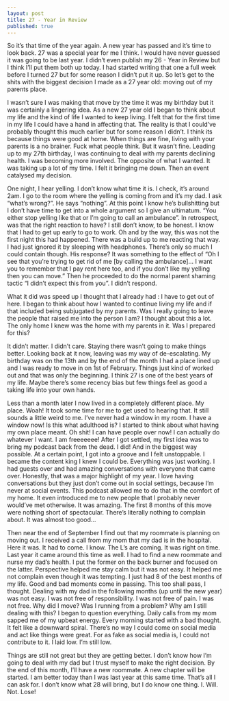 ```yaml
---
layout: post
title: 27 - Year in Review
published: true
---
```

So it’s that time of the year again. A new year has passed and it’s time to look back. 27 was a special year for me I think. I would have never guessed it was going to be last year. I didn’t even publish my 26 - Year in Review but I think I’ll put them both up today. I had started writing that one a full week before I turned 27 but for some reason I didn’t put it up. So let’s get to the shits with the biggest decision I made as a 27 year old: moving out of my parents place. 

I wasn’t sure I was making that move by the time it was my birthday but it was certainly a lingering idea. As a new 27 year old I began to think about my life and the kind of life I wanted to keep living. I felt that for the first time in my life I could have a hand in affecting that. The reality is that I could’ve probably thought this much earlier but for some reason I didn’t. I think its because things were good at home. When things are fine, living with your parents is a no brainer. Fuck what people think. But it wasn’t fine. Leading up to my 27th birthday, I was continuing to deal with my parents declining health. I was becoming more involved. The opposite of what I wanted. It was taking up a lot of my time. I felt it bringing me down. Then an event catalysed my decision.

One night, I hear yelling. I don’t know what time it is. I check, it’s around 2am. I go to the room where the yelling is coming from and it’s my dad. I ask “what’s wrong?”. He says “nothing”. At this point I know he’s bullshitting but I don’t have time to get into a whole argument so I give an ultimatum. “You either stop yelling like that or I’m going to call an ambulance”. In retrospect, was that the right reaction to have? I still don’t know, to be honest. I know that I had to get up early to go to work. Oh and by the way, this was not the first night this had happened. There was a build up to me reacting that way. I had just ignored it by sleeping with headphones. There’s only so much I could contain though. His response? It was something to the effect of “Oh I see that you’re trying to get rid of me [by calling the ambulance]... I want you to remember that I pay rent here too, and if you don’t like my yelling then you can move.” Then he proceeded to do the normal parent shaming tactic “I didn’t expect this from you”. I didn’t respond.

What it did was speed up I thought that I already had : I have to get out of here. I began to think about how I wanted to continue living my life and if that included being subjugated by my parents. Was I really going to leave the people that raised me into the person I am? I thought about this a lot. The only home I knew was the home with my parents in it. Was I prepared for this?

It didn’t matter. I didn’t care. Staying there wasn’t going to make things better. Looking back at it now, leaving was my way of de-escalating. My birthday was on the 13th and by the end of the month I had a place lined up and I was ready to move in on 1st of February. Things just kind of worked out and that was only the beginning. I think 27 is one of the best years of my life. Maybe there’s some recency bias but few things feel as good a taking life into your own hands.

Less than a month later I now lived in a completely different place. My place. Woah! It took some time for me to get used to hearing that. It still sounds a little weird to me. I’ve never had a window in my room. I have a window now! Is this what adulthood is? 
I started to think about what having my own place meant. Oh shit! I can have people over now! I can actually do whatever I want. I am freeeeeee! After I got settled, my first idea was to bring my podcast back from the dead. I did! And in the biggest way possible. At a certain point, I got into a groove and I felt unstoppable. I became the content king I knew I could be. Everything was just working. I had guests over and had amazing conversations with everyone that came over. Honestly, that was a major highlight of my year. I love having conversations but they just don’t come out in social settings, because I’m never at social events. This podcast allowed me to do that in the comfort of my home. It even introduced me to new people that I probably never would’ve met otherwise. It was amazing. The first 8 months of this move were nothing short of spectacular. There’s literally nothing to complain about. It was almost too good…

Then near the end of September I find out that my roommate is planning on moving out. I received a call from my mom that my dad is in the hospital. Here it was. It had to come. I know. The L’s are coming. It was right on time. Last year it came around this time as well. I had to find a new roommate and nurse my dad’s health. I put the former on the back burner and focused on the latter. Perspective helped me stay calm but it was not easy. It helped me not complain even though it was tempting. I just had 8 of the best months of my life. Good and bad moments come in passing. This too shall pass, I thought. Dealing with my dad in the following months (up until the new year) was not easy. I was not free of responsibility. I was not free of pain. I was not free. Why did I move? Was I running from a problem? Why am I still dealing with this? I began to question everything. Daily calls from my mom sapped me of my upbeat energy. Every morning started with a bad thought. It felt like a downward spiral. There’s no way I could come on social media and act like things were great. For as fake as social media is, I could not contribute to it. I laid low. I’m still low.

Things are still not great but they are getting better. I don’t know how I’m going to deal with my dad but I trust myself to make the right decision. By the end of this month, I’ll have a new roommate. A new chapter will be started. I am better today than I was last year at this same time. That’s all I can ask for. I don’t know what 28 will bring, but I do know one thing. I. Will. Not. Lose!

